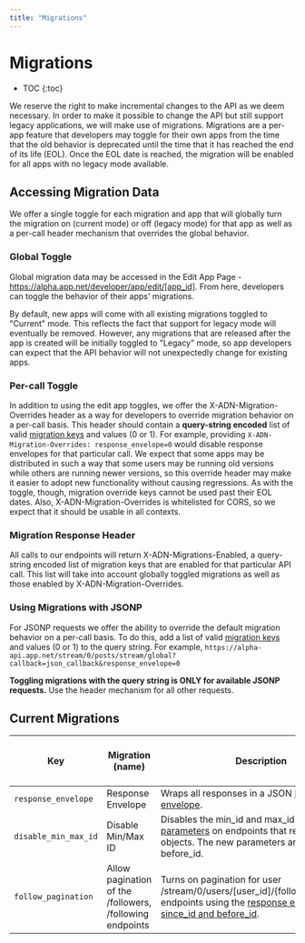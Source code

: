 ```yaml
---
title: "Migrations"
---
```


# Migrations

* TOC
{:toc}

We reserve the right to make incremental changes to the API as we deem necessary. In order to make it possible to change the API but still support legacy applications, we will make use of migrations. Migrations are a per-app feature that developers may toggle for their own apps from the time that the old behavior is deprecated until the time that it has reached the end of its life (EOL). Once the EOL date is reached, the migration will be enabled for all apps with no legacy mode available.

## Accessing Migration Data

We offer a single toggle for each migration and app that will globally turn the migration on (current mode) or off (legacy mode) for that app as well as a per-call header mechanism that overrides the global behavior.

### Global Toggle

Global migration data may be accessed in the Edit App Page - https://alpha.app.net/developer/app/edit/[app_id]. From here, developers can toggle the behavior of their apps' migrations.

By default, new apps will come with all existing migrations toggled to "Current" mode. This reflects the fact that support for legacy mode will eventually be removed. However, any migrations that are released after the app is created will be initially toggled to "Legacy" mode, so app developers can expect that the API behavior will not unexpectedly change for existing apps.

### Per-call Toggle
In addition to using the edit app toggles, we offer the X-ADN-Migration-Overrides header as a way for developers to override migration behavior on a per-call basis. This header should contain a **query-string encoded** list of valid [migration keys](#current-migrations) and values (0 or 1). For example, providing
`X-ADN-Migration-Overrides: response_envelope=0`
would disable response envelopes for that particular call. We expect that some apps may be distributed in such a way that some users may be running old versions while others are running newer versions, so this override header may make it easier to adopt new functionality without causing regressions. As with the toggle, though, migration override keys cannot be used past their EOL dates. Also, X-ADN-Migration-Overrides is whitelisted for CORS, so we expect that it should be usable in all contexts.

### Migration Response Header
All calls to our endpoints will return X-ADN-Migrations-Enabled, a query-string encoded list of migration keys that are enabled for that particular API call. This list will take into account globally toggled migrations as well as those enabled by X-ADN-Migration-Overrides.

### Using Migrations with JSONP
For JSONP requests we offer the ability to override the default migration behavior on a per-call basis. To do this, add a list of valid [migration keys](#current-migrations) and values (0 or 1) to the query string. For example, `https://alpha-api.app.net/stream/0/posts/stream/global?callback=json_callback&response_envelope=0`

**Toggling migrations with the query string is ONLY for available JSONP requests.** Use the header mechanism for all other requests.

## Current Migrations

<table>
    <thead>
        <tr>
            <th>Key</th>
            <th>Migration (name)</th>
            <th>Description</th>
            <th>End-Of-Life Date</th>
        </tr>
    </thead>
    <tbody>
        <tr>
            <td><code>response_envelope</code></td>
            <td>Response Envelope</td>
            <td>Wraps all responses in a JSON <a href="/docs/basics/responses/">Response envelope</a>.</td>
            <td>2012-11-26</td>
        </tr>
        <tr>
            <td><code>disable_min_max_id</code></td>
            <td>Disable Min/Max ID</td>
            <td>Disables the min_id and max_id <a href="/docs/resources/post/#general-parameters">general parameters</a> on endpoints that return Post objects. The new parameters are since_id and before_id.</td>
            <td>2012-11-26</td>
        </tr>
        <tr>
            <td><code>follow_pagination</code></td>
            <td>Allow pagination of the /followers, /following endpoints</td>
            <td>Turns on pagination for user /stream/0/users/[user_id]/{followers,following} endpoints using the <a href="/docs/basics/responses/">response envelope</a> and <a href="/docs/resources/post/#general-parameters">since_id and before_id</a>.</td>
            <td>2012-11-26</td>
        </tr>
    </tbody>
</table>
